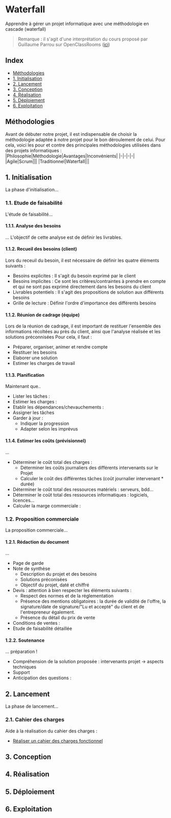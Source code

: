 # Waterfall
Apprendre à gérer un projet informatique avec une méthodologie en cascade (waterfall)

> Remarque : il s'agit d'une interprétation du cours proposé par Guillaume Parrou sur OpenClassRooms ([ici](https://openclassrooms.com/fr/courses/4296701-gerez-un-projet-digital-avec-une-methodologie-en-cascade))

## Index
* [Méthodologies]()
* [1. Initialisation]()
* [2. Lancement]()
* [3. Conception]()
* [4. Réalisation]()
* [5. Déploiement]()
* [6. Exploitation]()

## Méthodologies
Avant de débuter notre projet, il est indispensable de choisir la méthodologie adaptée à notre projet pour le bon déroulement de celui.
Pour cela, voici les pour et contre des principales méthodologies utilisées dans des projets informatiques :
|Philosophie|Méthodologie|Avantages|Inconvénients|
|-|-|-|-|
|Agile|Scrum|||
|Traditionnel|Waterfall|||

## 1. Initialisation
La phase d'initialisation...

### 1.1. Etude de faisabilité
L'étude de faisabilité...

#### 1.1.1. Analyse des besoins
...
L'objectif de cette analyse est de définir les livrables.

#### 1.1.2. Recueil des besoins (client)
Lors du receuil du besoin, il est nécessaire de définir les quatre éléments suivants :
* Besoins explicites : Il s'agit du besoin exprimé par le client
* Besoins implicites : Ce sont les critères/contraintes à prendre en compte et qui ne sont pas exprimé directement dans les besoins du client
* Livrables potentiels : Il s'agit des propositions de solution aux différents besoins
* Grille de lecture : Définir l'ordre d'importance des différents besoins

#### 1.1.2. Réunion de cadrage (équipe)
Lors de la réunion de cadrage, il est important de restituer l'ensemble des informations récoltées au près du client, ainsi que l'analyse réalisée et les solutions préconnisées
Pour cela, il faut :
* Préparer, organiser, animer et rendre compte
* Restituer les besoins
* Elaborer une solution
* Estimer les charges de travail

#### 1.1.3. Planification
Maintenant que..

* Lister les tâches :
* Estimer les charges :
* Etablir les dépendances/chevauchements :
* Assigner les tâches
* Garder à jour :
  - Indiquer la progression
  - Adapter selon les imprévus

#### 1.1.4. Estimer les coûts (prévisionnel)
...
* Déterminer le coût total des charges :
  - Déterminer les coûts journaliers des différents intervenants sur le Projet
  - Calculer le coût des différentes tâches (coût journalier intervenant * durée)
* Déterminer le coût total des ressources matériels : serveurs, bdd...
* Déterminer le coût total des ressources informatiques : logiciels, licences...
* Calculer la marge commerciale :

### 1.2. Proposition commerciale
La proposition commerciale...

#### 1.2.1. Rédaction du document
...
* Page de garde
* Note de synthèse
  - Description du projet et des besoins
  - Solutions préconisées
  - Objectif du projet, daté et chiffré
* Devis : attention à bien respecter les éléments suivants :
  - Respect des normes et de la réglementation
  - Présence des mentions obligatoires : la durée de validité de l'offre, la signature/date de signature/"Lu et accepté" du client et de l'entrepreneur également.
  - Présence du détail du prix de vente
* Conditions de ventes :
* Etude de faisabilité détaillée

#### 1.2.2. Soutenance
...
préparation !
* Compréhension de la solution proposée : intervenants projet -> aspects techniques
* Support
* Anticipation des questions :

## 2. Lancement
La phase de lancement...
### 2.1. Cahier des charges

Aide à la réalisation du cahier des charges :
* [Réaliser un cahier des charges fonctionnel](https://openclassrooms.com/fr/courses/6739646-realisez-un-cahier-des-charges-fonctionnel)

## 3. Conception
## 4. Réalisation
## 5. Déploiement
## 6. Exploitation
